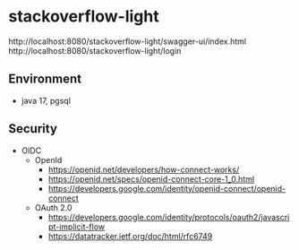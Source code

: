 # stackoverflow-light

http://localhost:8080/stackoverflow-light/swagger-ui/index.html
http://localhost:8080/stackoverflow-light/login

## Environment
* java 17, pgsql

## Security

* OIDC
    * OpenId
        * https://openid.net/developers/how-connect-works/
        * https://openid.net/specs/openid-connect-core-1_0.html
        * https://developers.google.com/identity/openid-connect/openid-connect
    * OAuth 2.0
        * https://developers.google.com/identity/protocols/oauth2/javascript-implicit-flow
        * https://datatracker.ietf.org/doc/html/rfc6749

